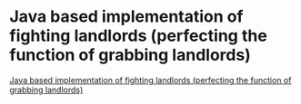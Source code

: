 # Java based implementation of fighting landlords (perfecting the function of grabbing landlords)
[Java based implementation of fighting landlords (perfecting the function of grabbing landlords)](https://aiwithcloud.com/2022/09/15/java_based_implementation_of_fighting_landlords_perfecting_the_function_of_grabbing_landlords/)